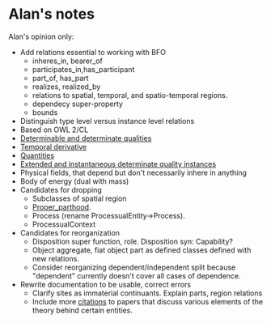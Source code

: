 # Alan's notes #

Alan's opinion only:

  * Add relations essential to working with BFO
    * inheres\_in, bearer\_of
    * participates\_in,has\_participant
    * part\_of, has\_part
    * realizes, realized\_by
    * relations to spatial, temporal, and spatio-temporal regions.
    * dependecy super-property
    * bounds
  * Distinguish type level versus instance level relations
  * Based on OWL 2/CL
  * [Determinable and determinate qualities](Bfo2DeterminableDeterminate.md)
  * [Temporal derivative](Bfo2DeterminableDeterminate.md)
  * [Quantities](Bfo2DeterminableDeterminate.md)
  * [Extended and instantaneous determinate quality instances](Bfo2DeterminableDeterminate.md)
  * Physical fields, that depend but don't necessarily inhere in anything
  * Body of energy (dual with mass)
  * Candidates for dropping
    * Subclasses of spatial region
    * [Proper\_parthood](Proper_parthood.md).
    * Process (rename ProcessualEntity->Process).
    * ProcessualContext
  * Candidates for reorganization
    * Disposition super function, role. Disposition syn: Capability?
    * Object aggregate, fiat object part as defined classes defined with new relations.
    * Consider reorganizing dependent/independent split because "dependent" currently doesn't cover all cases of  dependence.
  * Rewrite documentation to be usable, correct errors
    * Clarify sites as immaterial continuants. Explain parts, region relations
    * Include more [citations](Bfo2Citations.md) to papers that discuss various elements of the theory behind certain entities.

